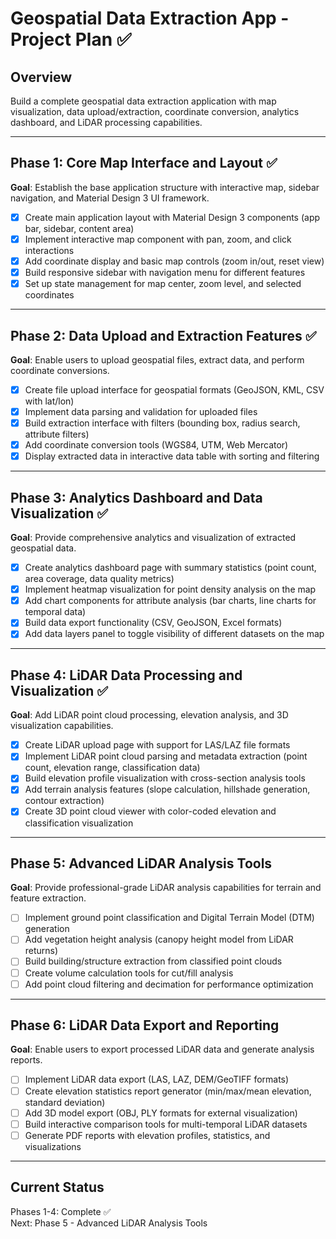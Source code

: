 # Geospatial Data Extraction App - Project Plan ✅

## Overview
Build a complete geospatial data extraction application with map visualization, data upload/extraction, coordinate conversion, analytics dashboard, and LiDAR processing capabilities.

---

## Phase 1: Core Map Interface and Layout ✅
**Goal**: Establish the base application structure with interactive map, sidebar navigation, and Material Design 3 UI framework.

- [x] Create main application layout with Material Design 3 components (app bar, sidebar, content area)
- [x] Implement interactive map component with pan, zoom, and click interactions
- [x] Add coordinate display and basic map controls (zoom in/out, reset view)
- [x] Build responsive sidebar with navigation menu for different features
- [x] Set up state management for map center, zoom level, and selected coordinates

---

## Phase 2: Data Upload and Extraction Features ✅
**Goal**: Enable users to upload geospatial files, extract data, and perform coordinate conversions.

- [x] Create file upload interface for geospatial formats (GeoJSON, KML, CSV with lat/lon)
- [x] Implement data parsing and validation for uploaded files
- [x] Build extraction interface with filters (bounding box, radius search, attribute filters)
- [x] Add coordinate conversion tools (WGS84, UTM, Web Mercator)
- [x] Display extracted data in interactive data table with sorting and filtering

---

## Phase 3: Analytics Dashboard and Data Visualization ✅
**Goal**: Provide comprehensive analytics and visualization of extracted geospatial data.

- [x] Create analytics dashboard page with summary statistics (point count, area coverage, data quality metrics)
- [x] Implement heatmap visualization for point density analysis on the map
- [x] Add chart components for attribute analysis (bar charts, line charts for temporal data)
- [x] Build data export functionality (CSV, GeoJSON, Excel formats)
- [x] Add data layers panel to toggle visibility of different datasets on the map

---

## Phase 4: LiDAR Data Processing and Visualization ✅
**Goal**: Add LiDAR point cloud processing, elevation analysis, and 3D visualization capabilities.

- [x] Create LiDAR upload page with support for LAS/LAZ file formats
- [x] Implement LiDAR point cloud parsing and metadata extraction (point count, elevation range, classification data)
- [x] Build elevation profile visualization with cross-section analysis tools
- [x] Add terrain analysis features (slope calculation, hillshade generation, contour extraction)
- [x] Create 3D point cloud viewer with color-coded elevation and classification visualization

---

## Phase 5: Advanced LiDAR Analysis Tools
**Goal**: Provide professional-grade LiDAR analysis capabilities for terrain and feature extraction.

- [ ] Implement ground point classification and Digital Terrain Model (DTM) generation
- [ ] Add vegetation height analysis (canopy height model from LiDAR returns)
- [ ] Build building/structure extraction from classified point clouds
- [ ] Create volume calculation tools for cut/fill analysis
- [ ] Add point cloud filtering and decimation for performance optimization

---

## Phase 6: LiDAR Data Export and Reporting
**Goal**: Enable users to export processed LiDAR data and generate analysis reports.

- [ ] Implement LiDAR data export (LAS, LAZ, DEM/GeoTIFF formats)
- [ ] Create elevation statistics report generator (min/max/mean elevation, standard deviation)
- [ ] Add 3D model export (OBJ, PLY formats for external visualization)
- [ ] Build interactive comparison tools for multi-temporal LiDAR datasets
- [ ] Generate PDF reports with elevation profiles, statistics, and visualizations

---

## Current Status
Phases 1-4: Complete ✅  
Next: Phase 5 - Advanced LiDAR Analysis Tools